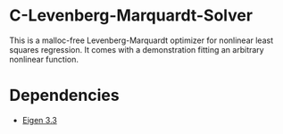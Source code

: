 # C-Levenberg-Marquardt-Solver

This is a malloc-free Levenberg-Marquardt optimizer for nonlinear least squares regression.
It comes with a demonstration fitting an arbitrary nonlinear function. 

# Dependencies

* [Eigen 3.3](http://eigen.tuxfamily.org/index.php?title=3.3) 
